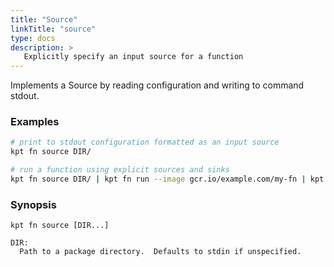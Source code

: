 ```yaml
---
title: "Source"
linkTitle: "source"
type: docs
description: >
   Explicitly specify an input source for a function
---
```

<!--mdtogo:Short
    Explicitly specify an input source for a function
-->

Implements a Source by reading configuration and writing to command stdout.

### Examples
<!--mdtogo:Examples-->
```sh
# print to stdout configuration formatted as an input source
kpt fn source DIR/
```

```sh
# run a function using explicit sources and sinks
kpt fn source DIR/ | kpt fn run --image gcr.io/example.com/my-fn | kpt fn sink DIR/
```
<!--mdtogo-->

### Synopsis
<!--mdtogo:Long-->
```
kpt fn source [DIR...]

DIR:
  Path to a package directory.  Defaults to stdin if unspecified.
```
<!--mdtogo-->
